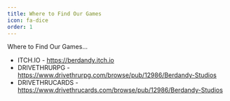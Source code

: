 ```yaml
---
title: Where to Find Our Games
icon: fa-dice
order: 1
---
```


Where to Find Our Games...

* ITCH.IO - <https://berdandy.itch.io>
* DRIVETHRURPG - <https://www.drivethrurpg.com/browse/pub/12986/Berdandy-Studios>
* DRIVETHRUCARDS - <https://www.drivethrucards.com/browse/pub/12986/Berdandy-Studios>

